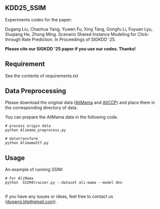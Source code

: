 ## KDD25_SSIM

Experiments codes for the paper:

Dugang Liu, Chaohua Yang, Yuwen Fu, Xing Tang, Gongfu Li, Fuyuan Lyu, Xiuqiang He, Zhong Ming. Scenario Shared Instance Modeling for Click-through Rate Prediction. In Proceedings of SIGKDD '25.

**Please cite our SIGKDD '25 paper if you use our codes. Thanks!**


## Requirement

See the contents of requirements.txt


## Data Preprocessing

Please download the original data ([AliMama](https://tianchi.aliyun.com/dataset/56) and [AliCCP](https://tianchi.aliyun.com/dataset/408)) and place them in the corresponding directory of data.

You can prepare the AliMama data in the following code.

```
# process origin data
python Alimama_preprocess.py

# datatransform
python Alimama2tf.py
```

## Usage

An example of running SSIM:

```
# For AliMama
python  SSIM4trainer.py --dataset ali-mama --model dnn
```

## 

If you have any issues or ideas, feel free to contact us ([dugang.ldg@gmail.com](mailto:dugang.ldg@gmail.com)).

